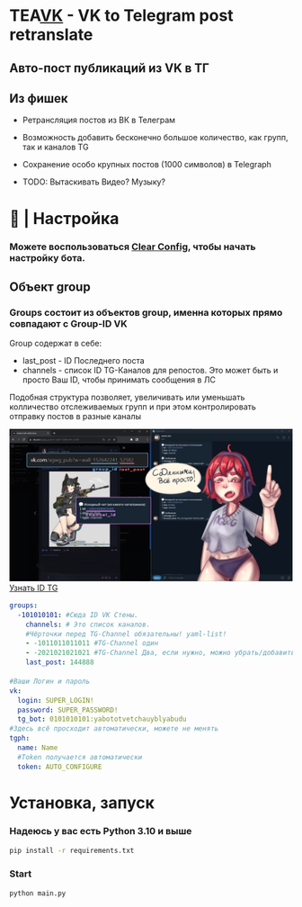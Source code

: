 <h1>TEA<a href="vk.com">VK</a> - VK to Telegram post retranslate</h1>

<h2>Авто-пост публикаций из VK в ТГ</h2>
<h2>Из фишек</h2>
<p>

- Ретрансляция постов из ВК в Телеграм

- Возможность добавить бесконечно большое количество, как групп, так и каналов TG

- Сохранение особо крупных постов (1000 символов) в Telegraph

- TODO: Вытаскивать Видео? Музыку? 
</p>


<h1>🔧 | Настройка</h1>
<h3>
Можете воспользоваться <a href="config_clear">Clear Config</a>, чтобы начать настройку бота.
</h3>

<h2> Объект group</h2>

<h3>Groups состоит из объектов group, именна которых прямо совпадают с Group-ID VK </h3>
<p>

Group содержат в себе:
- last_post - ID Последнего поста
- channels - список ID TG-Каналов для репостов. Это может быть и просто Ваш ID, чтобы принимать сообщения в ЛС

</p>
<p>
Подобная структура позволяет, увеличивать или уменьшать колличество отслеживаемых групп и при этом контролировать отправку постов в разные каналы
</p>

<img src="photos\group_data.png"></img>
<a href="https://t.me/getidsbot">Узнать ID TG</a>
```yaml
groups:
  -101010101: #Сюда ID VK Стены.
    channels: # Это список каналов.
    #Чёрточки перед TG-Channel обязательны! yaml-list!
    - -1011011011011 #TG-Channel один
    - -2021021021021 #TG-Channel Два, если нужно, можно убрать/добавить
    last_post: 144888

#Ваши Логин и пароль
vk:
  login: SUPER_LOGIN!
  password: SUPER_PASSWORD!
  tg_bot: 0101010101:yabototvetchauyblyabudu
#Здесь всё просходит автоматически, можете не менять
tgph:
  name: Name
  #Token получается автоматически 
  token: AUTO_CONFIGURE
```

<h1>Установка, запуск</h1>
<h3>Надеюсь у вас есть Python 3.10 и выше</h3>

```bash
pip install -r requirements.txt 
```
<h3>Start</h3>

```bash
python main.py 
```
